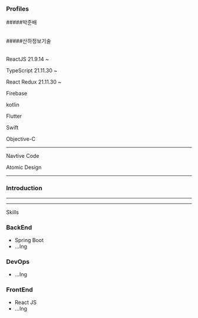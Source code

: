 ### Profiles 

#####박준배  

<br>
#####산하정보기술
<br><br>

ReactJS 21.9.14 ~

TypeScript 21.11.30 ~

React Redux 21.11.30 ~
 
Firebase

kotlin

Flutter

Swift

Objective-C

***

Navtive Code

Atomic Design


***

### Introduction





***


***
Skills

### BackEnd 

- Spring Boot
- ...Ing

### DevOps

- ...Ing

### FrontEnd

- React JS
- ...Ing


<br>
